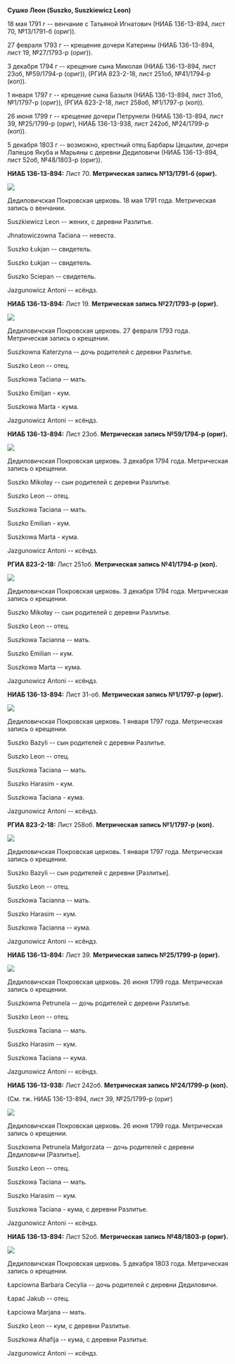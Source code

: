 **Сушко Леон (Suszko, Suszkiewicz Leon)**

18 мая 1791 г -- венчание с Татьяной Игнатович (НИАБ 136-13-894, лист
70, №13/1791-б (ориг)).

27 февраля 1793 г -- крещение дочери Катерины (НИАБ 136-13-894, лист 19,
№27/1793-р (ориг)).

3 декабря 1794 г -- крещение сына Миколая (НИАБ 136-13-894, лист 23об,
№59/1794-р (ориг)), (РГИА 823-2-18, лист 251об, №41/1794-р (коп)).

1 января 1797 г -- крещение сына Базыля (НИАБ 136-13-894, лист 31об,
№1/1797-р (ориг)), (РГИА 823-2-18, лист 258об, №1/1797-р (коп)).

26 июня 1799 г -- крещение дочери Петрунели (НИАБ 136-13-894, лист 39,
№25/1799-р (ориг), НИАБ 136-13-938, лист 242об, №24/1799-р (коп)).

5 декабря 1803 г -- возможно, крестный отец Барбары Цецылии, дочери
Лапецов Якуба и Марьяны с деревни Дедиловичи (НИАБ 136-13-894, лист
52об, №48/1803-р (ориг)).

**НИАБ 136-13-894:** Лист 70. **Метрическая запись №13/1791-б (ориг).**

![](./media/3257d5067964c4d2bf3b9665ab1fd21658cd3995.png)

Дедиловичская Покровская церковь. 18 мая 1791 года. Метрическая запись о
венчании.

Suszkiewicz Leon -- жених, с деревни Разлитье.

Jhnatowiczowna Taćiana -- невеста.

Suszko Łukjan -- свидетель.

Suszko Łukjan -- свидетель.

Suszko Sciepan -- свидетель.

Jazgunowicz Antoni -- ксёндз.

**НИАБ 136-13-894:** Лист 19. **Метрическая запись №27/1793-р (ориг).**

![](./media/6f2b05c8176012dc47d2b484c2ac5135445e6d7f.png)

Дедиловичская Покровская церковь. 27 февраля 1793 года. Метрическая
запись о крещении.

Suszkowna Katerzyna -- дочь родителей с деревни Разлитье.

Suszko Leon -- отец.

Suszkowa Taćiana -- мать.

Suszko Emiljan - кум.

Suszkowa Marta - кума.

Jazgunowicz Antoni -- ксёндз.

**НИАБ 136-13-894:** Лист 23об. **Метрическая запись №59/1794-р
(ориг).**

![](./media/d3d700145d3193002c5f821099649eb2f32602df.png)

Дедиловичская Покровская церковь. 3 декабря 1794 года. Метрическая
запись о крещении.

Suszko Mikołay -- сын родителей с деревни Разлитье.

Suszko Leon -- отец.

Suszkowa Taciana -- мать.

Suszko Emilian - кум.

Suszkowa Marta - кума.

Jazgunowicz Antoni -- ксёндз.

**РГИА 823-2-18:** Лист 251об. **Метрическая запись №41/1794-р (коп).**

![](./media/92360abe92a10b752d251905d0f7296989d59484.png)

Дедиловичская Покровская церковь. 3 декабря 1794 года. Метрическая
запись о крещении.

Suszko Mikołay -- сын родителей с деревни Разлитье.

Suszko Leon -- отец.

Suszkowa Tacianna -- мать.

Suszko Emilian -- кум.

Suszkowa Marta -- кума.

Jazgunowicz Antoni -- ксёндз.

**НИАБ 136-13-894:** Лист 31-об. **Метрическая запись №1/1797-р
(ориг).**

![](./media/f156b16fb4663846acc7e711a539d989ac1e18c5.png)

Дедиловичская Покровская церковь. 1 января 1797 года. Метрическая запись
о крещении.

Suszko Bazyli -- сын родителей с деревни Разлитье.

Suszko Leon -- отец.

Suszkowa Taciana -- мать.

Suszko Harasim - кум.

Suszkowa Taciana - кума.

Jazgunowicz Antoni -- ксёндз.

**РГИА 823-2-18:** Лист 258об. **Метрическая запись №1/1797-р (коп).**

![](./media/b88f10af93237238e1de7281d691240debeb2517.png)

Дедиловичская Покровская церковь. 1 января 1797 года. Метрическая запись
о крещении.

Suszko Bazyli -- сын родителей с деревни \[Разлитье\].

Suszko Leon -- отец.

Suszkowa Tacianna -- мать.

Suszko Harasim -- кум.

Suszkowa Tacianna -- кума.

Jazgunowicz Antoni -- ксёндз.

**НИАБ 136-13-894:** Лист 39. **Метрическая запись №25/1799-р (ориг).**

![](./media/89f911ea5d99995b1a623c56a0e660b1d592027f.png)

Дедиловичская Покровская церковь. 26 июня 1799 года. Метрическая запись
о крещении.

Suszkowna Petrunela -- дочь родителей с деревни Разлитье.

Suszko Leon -- отец.

Suszkowa Taciana -- мать.

Suszko Harasim -- кум.

Suszkowa Taciana -- кума.

Jazgunowicz Antoni -- ксёндз.

**НИАБ 136-13-938:** Лист 242об. **Метрическая запись №24/1799-р
(коп).**

(См. тж. НИАБ 136-13-894, лист 39, №25/1799-р (ориг)

![](./media/566ac20bc8e9c765b362414004a2c840f0a4687b.png)

Дедиловичская Покровская церковь. 26 июня 1799 года. Метрическая запись
о крещении.

Suszkowna Petrunela Małgorzata -- дочь родителей с деревни Дедиловичи
\[Разлитье\].

Suszko Leon -- отец.

Suszkowa Taciana -- мать.

Suszko Harasim -- кум.

Suszkowa Taciana - кума, с деревни Разлитье.

Jazgunowicz Antoni -- ксёндз.

**НИАБ 136-13-894:** Лист 52об. **Метрическая запись №48/1803-р
(ориг).**

![](./media/13d017d02d8b79eba51fbb31b7c837437d973d78.png)

Дедиловичская Покровская церковь. 5 декабря 1803 года. Метрическая
запись о крещении.

Łapciowna Barbara Cecylia -- дочь родителей с деревни Дедиловичи.

Łapać Jakub -- отец.

Łapciowa Marjana -- мать.

Suszko Leon -- кум, с деревни Разлитье.

Suszkowa Ahafija -- кума, с деревни Разлитье.

Jazgunowicz Antoni -- ксёндз.
